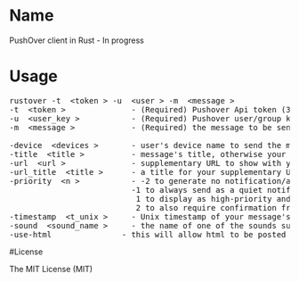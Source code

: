 # Name
PushOver client in Rust - In progress

# Usage
<pre>
rustover -t  &lt;token &gt; -u  &lt;user &gt; -m  &lt;message &gt;
-t  &lt;token &gt;              - (Required) Pushover Api token (30 characters)
-u  &lt;user_key &gt;           - (Required) Pushover user/group key of your user (30 characters)
-m  &lt;message &gt;            - (Required) the message to be send.

-device  &lt;devices &gt;       - user's device name to send the message directly to (multiple devices may be separated by a comma)
-title  &lt;title &gt;          - message's title, otherwise your app name is used
-url  &lt;url &gt;              - supplementary URL to show with your message
-url_title  &lt;title &gt;      - a title for your supplementary URL, otherwise just the URL is shown
-priority  &lt;n &gt;           - -2 to generate no notification/alert, 
                          -1 to always send as a quiet notification, 
                           1 to display as high-priority and bypass the user's quiet hours
                           2 to also require confirmation from the user
-timestamp  &lt;t_unix &gt;     - Unix timestamp of your message's date and time to display to the user.
-sound  &lt;sound_name &gt;     - the name of one of the sounds supported by device 
-use-html               - this will allow html to be posted in the message. 
</pre>

#License

The MIT License (MIT)
